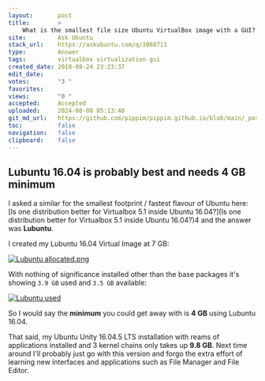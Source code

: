 ```yaml
---
layout:       post
title:        >
    What is the smallest file size Ubuntu VirtualBox image with a GUI?
site:         Ask Ubuntu
stack_url:    https://askubuntu.com/q/1068711
type:         Answer
tags:         virtualbox virtualization gui
created_date: 2018-08-24 23:23:37
edit_date:    
votes:        "3 "
favorites:    
views:        "0 "
accepted:     Accepted
uploaded:     2024-08-08 05:13:48
git_md_url:   https://github.com/pippim/pippim.github.io/blob/main/_posts/2018/2018-08-24-What-is-the-smallest-file-size-Ubuntu-VirtualBox-image-with-a-GUI_.md
toc:          false
navigation:   false
clipboard:    false
---
```


## Lubuntu 16.04 is probably best and needs 4 GB minimum

I asked a similar for the smallest footprint / fastest flavour of Ubuntu here: [Is one distribution better for Virtualbox 5.1 inside Ubuntu 16.04?](Is one distribution better for Virtualbox 5.1 inside Ubuntu 16.04?)4 and the answer was **Lubuntu**.

I created my Lubuntu 16.04 Virtual Image at 7 GB:

[![Lubuntu allocated.png][1]][1]

With nothing of significance installed other than the base packages it's showing `3.9 GB` used and `3.5 GB` available:

[![Lubuntu used][2]][2]

So I would say the **minimum** you could get away with is **4 GB** using Lubuntu 16.04.

That said, my Ubuntu Unity 16.04.5 LTS installation with reams of applications installed and 3 kernel chains only takes up **9.8 GB**. Next time around I'll probably just go with this version and forgo the extra effort of learning new interfaces and applications such as File Manager and File Editor.

  [1]: https://i.sstatic.net/nyyPw.png
  [2]: https://i.sstatic.net/LDmGt.png
